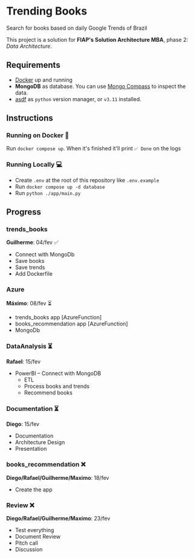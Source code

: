# Trending Books

Search for books based on daily Google Trends of Brazil

This project is a solution for **FIAP's Solution Architecture MBA**, phase 2: _Data Architecture_.  


## Requirements

- [Docker](https://www.docker.com/products/docker-desktop/) up and running
- **MongoDB** as database. You can use [Mongo Compass](https://www.mongodb.com/pt-br/products/tools/compass) to inspect the data.
- [asdf](https://asdf-vm.com/) as `python` version manager, or `v3.11` installed. 

## Instructions

### Running on Docker 🐳
Run `docker compose up`. When it's finished it'll print `✅ Done` on the logs

### Running Locally 💻
- Create `.env` at the root of this repository like `.env.example`
- Run `docker compose up -d database`
- Run `python ./app/main.py`

## Progress

### trends_books 
**Guilherme**: 04/fev ✅
- Connect with MongoDb
- Save books
- Save trends
- Add Dockerfile

### Azure
**Máximo**: 08/fev ⏳
- trends_books app [AzureFunction]
- books_recommendation app [AzureFunction]
- MongoDb

### DataAnalysis ⏳
**Rafael**: 15/fev
- PowerBI
    – Connect with MongoDB
    - ETL
    - Process books and trends
    - Recommend books

### Documentation ⏳
**Diego**: 15/fev
- Documentation 
- Architecture Design
- Presentation 

### books_recommendation ❌
**Diego/Rafael/Guilherme/Maximo**: 18/fev
- Create the app

### Review ❌
**Diego/Rafael/Guilherme/Maximo**: 23/fev
- Test everything 
- Document Review
- Pitch call
- Discussion   
